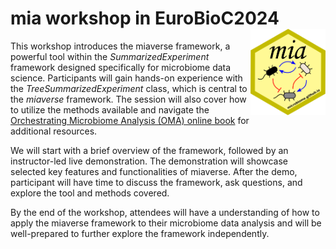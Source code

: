 # mia workshop in EuroBioC2024 <img src="inst/images/mia_logo.png" align="right" width="120" />

This workshop introduces the miaverse framework, a powerful tool within the
_SummarizedExperiment_ framework designed specifically for microbiome data
science. Participants will gain hands-on experience with the
_TreeSummarizedExperiment_ class, which is central to the _miaverse_
framework. The session will also cover how to utilize the methods available
and navigate the
[Orchestrating Microbiome Analysis (OMA) online book](https://microbiome.github.io/OMA/docs/devel/)
for additional resources.

We will start with a brief overview of the framework, followed by an
instructor-led live demonstration. The demonstration will showcase selected
key features and functionalities of miaverse. After the demo, participant
will have time to discuss the framework, ask questions, and explore the tool
and methods covered.

By the end of the workshop, attendees will have a understanding of how to
apply the miaverse framework to their microbiome data analysis and will be
well-prepared to further explore the framework independently.
